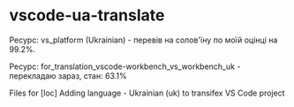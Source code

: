 # vscode-ua-translate

Ресурс: vs_platform  (Ukrainian) - перевів на солов'їну по моїй оцінці на 99.2%.

Ресурс: for_translation_vscode-workbench_vs_workbench_uk - перекладаю зараз, стан: 63.1%

Files for [loc] Adding language - Ukrainian (uk) to transifex VS Code project
